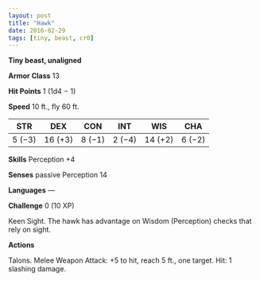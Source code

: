 ```yaml
---
layout: post
title: "Hawk"
date: 2016-02-29
tags: [tiny, beast, cr0]
---
```


**Tiny beast, unaligned**

**Armor Class** 13

**Hit Points** 1 (1d4 − 1)

**Speed** 10 ft., fly 60 ft.

|   STR   |   DEX   |   CON   |   INT   |   WIS   |   CHA   |
|:-----:|:-----:|:-----:|:-----:|:-----:|:-----:|
| 5 (−3) | 16 (+3) | 8 (−1) | 2 (−4) | 14 (+2) | 6 (−2) |

**Skills** Perception +4 

**Senses** passive Perception 14 

**Languages** — 

**Challenge** 0 (10 XP)

Keen Sight. The hawk has advantage on Wisdom (Perception) checks that rely on sight. 

**Actions**

Talons. Melee Weapon Attack: +5 to hit, reach 5 ft., one target. Hit: 1 slashing damage.